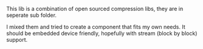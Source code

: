 This lib is a combination of open sourced compression libs, they are in seperate sub folder.

I mixed them and tried to create a component that fits my own needs. It should be embedded device friendly, hopefully with stream (block by block) support.